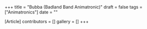 +++
title = "Bubba (Badland Band Animatronic)"
draft = false
tags = ["Animatronics"]
date = ""

[Article]
contributors = []
gallery = []
+++